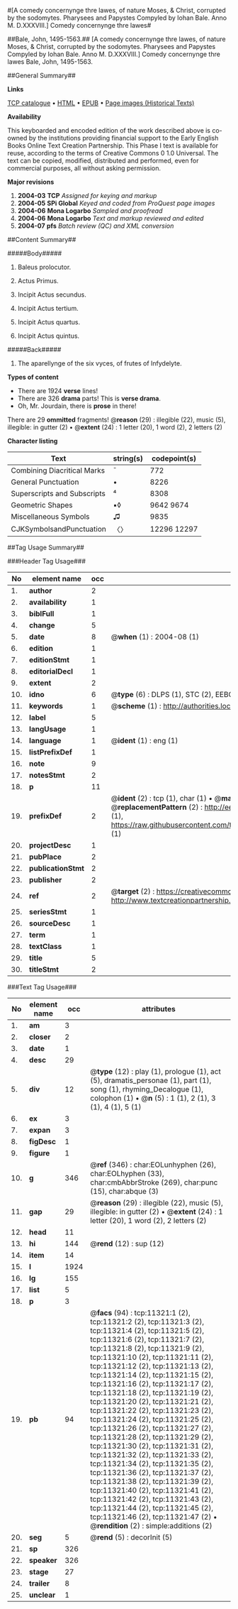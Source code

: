 #[A comedy concernynge thre lawes, of nature Moses, & Christ, corrupted by the sodomytes. Pharysees and Papystes Compyled by Iohan Bale. Anno M. D.XXXVIII.] Comedy concernynge thre lawes#

##Bale, John, 1495-1563.##
[A comedy concernynge thre lawes, of nature Moses, & Christ, corrupted by the sodomytes. Pharysees and Papystes Compyled by Iohan Bale. Anno M. D.XXXVIII.]
Comedy concernynge thre lawes
Bale, John, 1495-1563.

##General Summary##

**Links**

[TCP catalogue](http://www.ota.ox.ac.uk/tcp/)  • 
[HTML](http://tei.it.ox.ac.uk/tcp/Texts-HTML/free/A02/A02738.html)  • 
[EPUB](http://tei.it.ox.ac.uk/tcp/Texts-EPUB/free/A02/A02738.epub) • 
[Page images (Historical Texts)](https://data.historicaltexts.jisc.ac.uk/view?pubId=eebo-99846359e&pageId=eebo-99846359e-11321-1)

**Availability**

This keyboarded and encoded edition of the
	       work described above is co-owned by the institutions
	       providing financial support to the Early English Books
	       Online Text Creation Partnership. This Phase I text is
	       available for reuse, according to the terms of Creative
	       Commons 0 1.0 Universal. The text can be copied,
	       modified, distributed and performed, even for
	       commercial purposes, all without asking permission.

**Major revisions**

1. __2004-03__ __TCP__ *Assigned for keying and markup*
1. __2004-05__ __SPi Global__ *Keyed and coded from ProQuest page images*
1. __2004-06__ __Mona Logarbo__ *Sampled and proofread*
1. __2004-06__ __Mona Logarbo__ *Text and markup reviewed and edited*
1. __2004-07__ __pfs__ *Batch review (QC) and XML conversion*

##Content Summary##

#####Body#####

1. Baleus prolocutor.

1. Actus Primus.

1. Incipit Actus secundus.

1. Incipit Actus tertium.

1. Incipit Actus quartus.

1. Incipit Actus quintus.

#####Back#####

1. The aparellynge of the six vyces, of frutes of Infydelyte.

**Types of content**

  * There are 1924 **verse** lines!
  * There are 326 **drama** parts! This is **verse drama**.
  * Oh, Mr. Jourdain, there is **prose** in there!

There are 29 **ommitted** fragments! 
 @__reason__ (29) : illegible (22), music (5), illegible: in gutter (2)  •  @__extent__ (24) : 1 letter (20), 1 word (2), 2 letters (2)

**Character listing**


|Text|string(s)|codepoint(s)|
|---|---|---|
|Combining             Diacritical Marks|̄|772|
|General Punctuation|•|8226|
|Superscripts             and Subscripts|⁴|8308|
|Geometric Shapes|▪◊|9642 9674|
|Miscellaneous Symbols|♫|9835|
|CJKSymbolsandPunctuation|〈〉|12296 12297|

##Tag Usage Summary##

###Header Tag Usage###

|No|element name|occ|attributes|
|---|---|---|---|
|1.|__author__|2||
|2.|__availability__|1||
|3.|__biblFull__|1||
|4.|__change__|5||
|5.|__date__|8| @__when__ (1) : 2004-08 (1)|
|6.|__edition__|1||
|7.|__editionStmt__|1||
|8.|__editorialDecl__|1||
|9.|__extent__|2||
|10.|__idno__|6| @__type__ (6) : DLPS (1), STC (2), EEBO-CITATION (1), PROQUEST (1), VID (1)|
|11.|__keywords__|1| @__scheme__ (1) : http://authorities.loc.gov/ (1)|
|12.|__label__|5||
|13.|__langUsage__|1||
|14.|__language__|1| @__ident__ (1) : eng (1)|
|15.|__listPrefixDef__|1||
|16.|__note__|9||
|17.|__notesStmt__|2||
|18.|__p__|11||
|19.|__prefixDef__|2| @__ident__ (2) : tcp (1), char (1)  •  @__matchPattern__ (2) : ([0-9\-]+):([0-9IVX]+) (1), (.+) (1)  •  @__replacementPattern__ (2) : http://eebo.chadwyck.com/downloadtiff?vid=$1&page=$2 (1), https://raw.githubusercontent.com/textcreationpartnership/Texts/master/tcpchars.xml#$1 (1)|
|20.|__projectDesc__|1||
|21.|__pubPlace__|2||
|22.|__publicationStmt__|2||
|23.|__publisher__|2||
|24.|__ref__|2| @__target__ (2) : https://creativecommons.org/publicdomain/zero/1.0/ (1), http://www.textcreationpartnership.org/docs/. (1)|
|25.|__seriesStmt__|1||
|26.|__sourceDesc__|1||
|27.|__term__|1||
|28.|__textClass__|1||
|29.|__title__|5||
|30.|__titleStmt__|2||


###Text Tag Usage###

|No|element name|occ|attributes|
|---|---|---|---|
|1.|__am__|3||
|2.|__closer__|2||
|3.|__date__|1||
|4.|__desc__|29||
|5.|__div__|12| @__type__ (12) : play (1), prologue (1), act (5), dramatis_personae (1), part (1), song (1), rhyming_Decalogue (1), colophon (1)  •  @__n__ (5) : 1 (1), 2 (1), 3 (1), 4 (1), 5 (1)|
|6.|__ex__|3||
|7.|__expan__|3||
|8.|__figDesc__|1||
|9.|__figure__|1||
|10.|__g__|346| @__ref__ (346) : char:EOLunhyphen (26), char:EOLhyphen (33), char:cmbAbbrStroke (269), char:punc (15), char:abque (3)|
|11.|__gap__|29| @__reason__ (29) : illegible (22), music (5), illegible: in gutter (2)  •  @__extent__ (24) : 1 letter (20), 1 word (2), 2 letters (2)|
|12.|__head__|11||
|13.|__hi__|144| @__rend__ (12) : sup (12)|
|14.|__item__|14||
|15.|__l__|1924||
|16.|__lg__|155||
|17.|__list__|5||
|18.|__p__|3||
|19.|__pb__|94| @__facs__ (94) : tcp:11321:1 (2), tcp:11321:2 (2), tcp:11321:3 (2), tcp:11321:4 (2), tcp:11321:5 (2), tcp:11321:6 (2), tcp:11321:7 (2), tcp:11321:8 (2), tcp:11321:9 (2), tcp:11321:10 (2), tcp:11321:11 (2), tcp:11321:12 (2), tcp:11321:13 (2), tcp:11321:14 (2), tcp:11321:15 (2), tcp:11321:16 (2), tcp:11321:17 (2), tcp:11321:18 (2), tcp:11321:19 (2), tcp:11321:20 (2), tcp:11321:21 (2), tcp:11321:22 (2), tcp:11321:23 (2), tcp:11321:24 (2), tcp:11321:25 (2), tcp:11321:26 (2), tcp:11321:27 (2), tcp:11321:28 (2), tcp:11321:29 (2), tcp:11321:30 (2), tcp:11321:31 (2), tcp:11321:32 (2), tcp:11321:33 (2), tcp:11321:34 (2), tcp:11321:35 (2), tcp:11321:36 (2), tcp:11321:37 (2), tcp:11321:38 (2), tcp:11321:39 (2), tcp:11321:40 (2), tcp:11321:41 (2), tcp:11321:42 (2), tcp:11321:43 (2), tcp:11321:44 (2), tcp:11321:45 (2), tcp:11321:46 (2), tcp:11321:47 (2)  •  @__rendition__ (2) : simple:additions (2)|
|20.|__seg__|5| @__rend__ (5) : decorInit (5)|
|21.|__sp__|326||
|22.|__speaker__|326||
|23.|__stage__|27||
|24.|__trailer__|8||
|25.|__unclear__|1||

